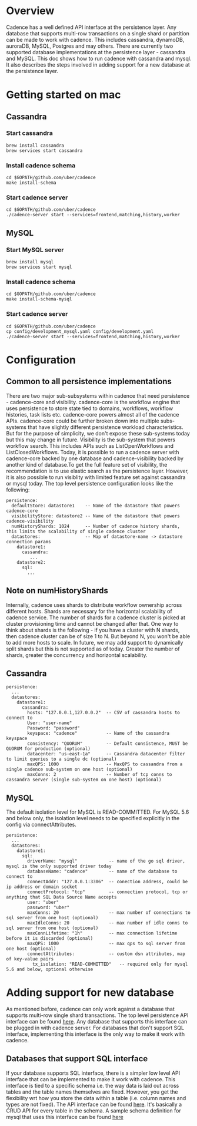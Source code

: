 # Overview
Cadence has a well defined API interface at the persistence layer. Any database that supports multi-row transactions on
a single shard or partition can be made to work with cadence. This includes cassandra, dynamoDB, auroraDB, MySQL,
Postgres and may others. There are currently two supported database implementations at the persistence layer - 
cassandra and MySQL. This doc shows how to run cadence with cassandra and mysql. It also describes the steps involved
in adding support for a new database at the persistence layer.
 
# Getting started on mac
## Cassandra
### Start cassandra
```
brew install cassandra
brew services start cassandra
```
### Install cadence schema
```
cd $GOPATH/github.com/uber/cadence
make install-schema
```

### Start cadence server
```
cd $GOPATH/github.com/uber/cadence
./cadence-server start --services=frontend,matching,history,worker
```  
 
## MySQL
### Start MySQL server
```
brew install mysql
brew services start mysql
```
### Install cadence schema
```
cd $GOPATH/github.com/uber/cadence
make install-schema-mysql
```

### Start cadence server
```
cd $GOPATH/github.com/uber/cadence
cp config/development_mysql.yaml config/development.yaml
./cadence-server start --services=frontend,matching,history,worker
```

# Configuration
## Common to all persistence implementations
There are two major sub-subsystems within cadence that need persistence - cadence-core and visibility. cadence-core is
the workflow engine that uses persistence to store state tied to domains, workflows, workflow histories, task lists 
etc. cadence-core powers almost all of the cadence APIs. cadence-core could be further broken down into multiple 
subs-systems that have slightly different persistence workload characteristics. But for the purpose of simplicity, we 
don't expose these sub-systems today but this may change in future. Visibility is the sub-system that powers workflow 
search. This includes APIs such as ListOpenWorkflows and ListClosedWorkflows. Today, it is possible to run a cadence 
server with cadence-core backed by one database and cadence-visibility backed by another kind of database.To get the full 
feature set of visibility, the recommendation is to use elastic search as the persistence layer. However, it is also possible 
to run visiblity with limited feature set against cassandra or mysql today.  The top level persistence configuration looks 
like the following:
 

```
persistence:
  defaultStore: datastore1    -- Name of the datastore that powers cadence-core
  visibilityStore: datastore2 -- Name of the datastore that powers cadence-visibility
  numHistoryShards: 1024      -- Number of cadence history shards, this limits the scalability of single cadence cluster
  datastores:                 -- Map of datastore-name -> datastore connection params
    datastore1:
      cassandra:
         ...
    datastore2:
      sql:
        ...
```

## Note on numHistoryShards
Internally, cadence uses shards to distribute workflow ownership across different hosts. Shards are necessary for the 
horizontal scalability of cadence service. The number of shards for a cadence cluster is picked at cluster provisioning
time and cannot be changed after that. One way to think about shards is the following - if you have a cluster with N
shards, then cadence cluster can be of size 1 to N. But beyond N, you won't be able to add more hosts to scale. In future,
we may add support to dynamically split shards but this is not supported as of today. Greater the number of shards,
greater the concurrency and horizontal scalability.

## Cassandra
```
persistence:
  ...
  datastores:
    datastore1:
      cassandra:
        hosts: "127.0.0.1,127.0.0.2"  -- CSV of cassandra hosts to connect to 
        User: "user-name"
        Password: "password"
        keyspace: "cadence"           -- Name of the cassandra keyspace
        consistency: "QUORUM"         -- Default consistence, MUST be QUORUM for production (optional)
        datacenter: "us-east-1a"      -- Cassandra datacenter filter to limit queries to a single dc (optional)
        maxQPS: 1000                  -- MaxQPS to cassandra from a single cadence sub-system on one host (optional)
        maxConns: 2                   -- Number of tcp conns to cassandra server (single sub-system on one host) (optional)
```

## MySQL
The default isolation level for MySQL is READ-COMMITTED. For MySQL 5.6 and below only, the isolation level needs to be 
specified explicitly in the config via connectAttributes.
 
```
persistence:
  ...
  datastores:
    datastore1:
      sql:
        driverName: "mysql"            -- name of the go sql driver, mysql is the only supported driver today
        databaseName: "cadence"        -- name of the database to connect to
        connectAddr: "127.0.0.1:3306"  -- conection address, could be ip address or domain socket
        connectProtocol: "tcp"         -- connection protocol, tcp or anything that SQL Data Source Name accepts
        user: "uber" 
        password: "uber"
        maxConns: 20                   -- max number of connections to sql server from one host (optional)
        maxIdleConns: 20               -- max number of idle conns to sql server from one host (optional)
        maxConnLifetime: "1h"          -- max connection lifetime before it is discarded (optional)
        maxQPS: 1000                   -- max qps to sql server from one host (optional)
        connectAttributes:             -- custom dsn attributes, map of key-value pairs
          tx_isolation: "READ-COMMITTED"   -- required only for mysql 5.6 and below, optional otherwise
```

# Adding support for new database
As mentioned before, cadence can only work against a database that supports multi-row single shard transactions. The top level
persistence API interface can be found [here](https://github.com/uber/cadence/blob/master/common/persistence/dataInterfaces.go).
Any database that supports this interface can be plugged in with cadence server. For databases that don't support SQL
interface, implementing this interface is the only way to make it work with cadence. 

## Databases that support SQL interface
If your database supports SQL interface, there is a simpler low level API interface that can be implemented to make it
work with cadence. This interface is tied to a specific schema i.e. the way data is laid out across tables and the table
names themselves are fixed. However, you get the flexibility wrt how you store the data within a table (i.e. column names and
types are not fixed). The API interface can be found [here](https://github.com/uber/cadence/blob/master/common/persistence/sql/storage/sqldb/interfaces.go).
It's basically a CRUD API for every table in the schema. A sample schema definition for mysql that uses this interface
can be found [here](https://github.com/uber/cadence/blob/master/schema/mysql/v57/cadence/schema.sql)
